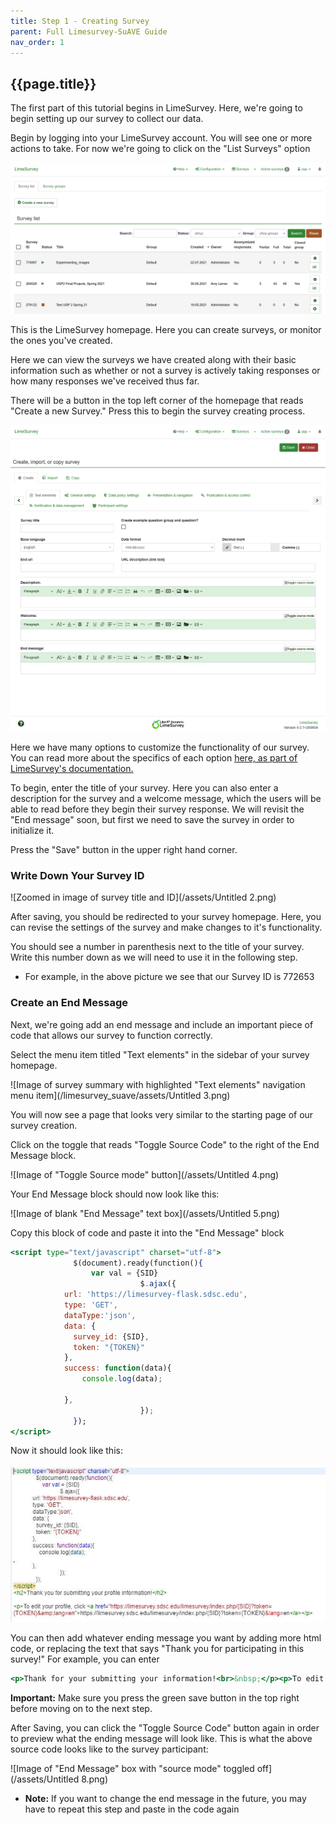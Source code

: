 ```yaml
---
title: Step 1 - Creating Survey
parent: Full Limesurvey-SuAVE Guide
nav_order: 1
---
```


## {{page.title}}

The first part of this tutorial begins in LimeSurvey. Here, we're going to begin setting up our survey to collect our data.

Begin by logging into your LimeSurvey account. You will see one or more actions to take. For now we're going to click on the "List Surveys" option

![Image of LimeSurvey Survey List page](assets/Untitled.png)

This is the LimeSurvey homepage. Here you can create surveys, or monitor the ones you've created.

Here we can view the surveys we have created along with their basic information such as whether or not a survey is actively taking responses or how many responses we've received thus far.


There will be a button in the top left corner of the homepage that reads "Create a new Survey." Press this to begin the survey creating process.

![Image of New Survey page](assets/Untitled%201.png)

Here we have many options to customize the functionality of our survey. You can read more about the specifics of each option [here, as part of LimeSurvey's documentation.](https://manual.limesurvey.org/Surveys_-_introduction)

To begin, enter the title of your survey. Here you can also enter a description for the survey and a welcome message, which the users will be able to read before they begin their survey response. We will revisit the "End message" soon, but first we need to save the survey in order to initialize it.

Press the "Save" button in the upper right hand corner.

### Write Down Your Survey ID

![Zoomed in image of survey title and ID](/assets/Untitled 2.png)

After saving, you should be redirected to your survey homepage. Here, you can revise the settings of the survey and make changes to it's functionality.

You should see a number in parenthesis next to the title of your survey. Write this number down as we will need to use it in the following step.

- For example, in the above picture we see that our Survey ID is 772653

### Create an End Message

Next, we're going add an end message and include an important piece of code that allows our survey to function correctly.

Select the menu item titled "Text elements" in the sidebar of your survey homepage.

![Image of survey summary with highlighted "Text elements" navigation menu item](/limesurvey_suave/assets/Untitled 3.png)

You will now see a page that looks very similar to the starting page of our survey creation.

Click on the toggle that reads "Toggle Source Code" to the right of the End Message block.

![Image of "Toggle Source mode" button](/assets/Untitled 4.png)

Your End Message block should now look like this:

![Image of blank "End Message" text box](/assets/Untitled 5.png)

Copy this block of code and paste it into the "End Message" block

```jsx
<script type="text/javascript" charset="utf-8">
              $(document).ready(function(){
                  var val = {SID}
                             $.ajax({
            url: 'https://limesurvey-flask.sdsc.edu',
            type: 'GET',
            dataType:'json',
            data: {
              survey_id: {SID},
              token: "{TOKEN}"
            },
            success: function(data){
                console.log(data);

            },
                             });
              });
</script>
```
Now it should look like this:

![Image of "End Message" script after replacing survey id](/assets/new_script.JPG)

You can then add whatever ending message you want by adding more html code, or replacing the text that says "Thank you for participating in this survey!" For example, you can enter

```jsx
<p>Thank for your submitting your information!<br>&nbsp;</p><p>To edit your responses to this survey, click <a href="https://limesurvey.sdsc.edu/limesurvey/index.php/123456?token={TOKEN}&amp;lang=en">https://limesurvey.sdsc.edu/limesurvey/index.php/123456?token={TOKEN}&amp;lang=en</a></p><p>Your access code for this survey is: {TOKEN}.</p><h3>To view survey responses in SuAVE <a href="https://suave2.sdsc.edu/main/file=surveyauthor_surveyname.csv&amp;view=grid">Click here</a></h3>
```

**Important:** Make sure you press the green save button in the top right before moving on to the next step.

After Saving, you can click the "Toggle Source Code" button again in order to preview what the ending message will look like. This is what the above source code looks like to the survey participant:

![Image of "End Message" box with "source mode" toggled off](/assets/Untitled 8.png)

- **Note:** If you want to change the end message in the future, you may have to repeat this step and paste in the code again
